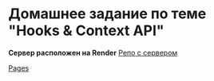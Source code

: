 # Домашнее задание по теме "Hooks & Context API"  

**Сервер расположен на Render**
[Репо с сервером](https://github.com/Sinsl/ra-hw-backend)

[Pages]( https://sinsl.github.io/ra-hw-context)

